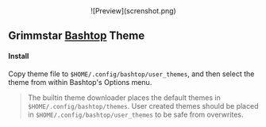 <div align=center>
  ![Preview](screnshot.png)
</div>

## Grimmstar [Bashtop](https://github.com/aristocratos/bashtop) Theme

#### Install
Copy theme file to `$HOME/.config/bashtop/user_themes`, and then select the theme from within Bashtop's Options menu.


> The builtin theme downloader places the default themes in `$HOME/.config/bashtop/themes`.
> User created themes should be placed in `$HOME/.config/bashtop/user_themes` to be safe from overwrites.
